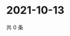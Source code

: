 # 2021-10-13

共 0 条

<!-- BEGIN WEIBO -->
<!-- 最后更新时间 Wed Oct 13 2021 12:18:25 GMT+0800 (China Standard Time) -->

<!-- END WEIBO -->
